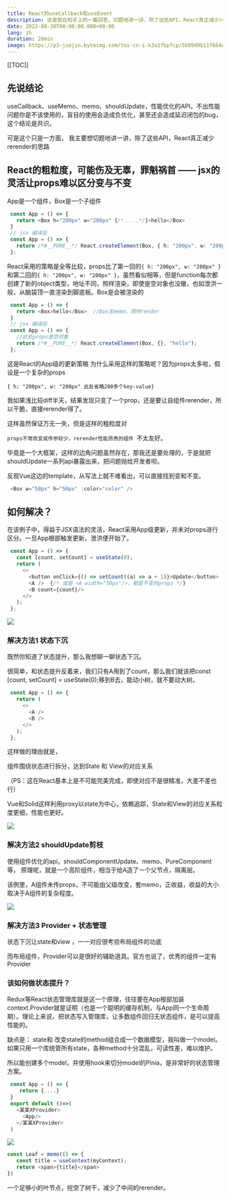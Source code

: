 ```yaml
---
title: React的useCallback和useEvent
description: 这是我在知乎上的一篇回答，切题地讲一讲，除了这些API，React真正减少rerender的思路
date: 2022-08-30T00:00:00.000+00:00
lang: zh
duration: 20min
image: https://p3-juejin.byteimg.com/tos-cn-i-k3u1fbpfcp/5b89d9b11f664eff833f9722b3f8d715~tplv-k3u1fbpfcp-zoom-1.image
---
```


[[TOC]]

## 先说结论

useCallback、useMemo、memo、shouldUpdate，性能优化的API，不出性能问题你是不该使用的，盲目的使用会造成负优化，甚至还会造成延迟闭包的bug，这个结论是共识。

可是这个只是一方面， 我主要想切题地讲一讲，除了这些API，React真正减少rerender的思路

## React的粗粒度，可能伤及无辜，罪魁祸首 —— jsx的灵活让props难以区分变与不变

App是一个组件，Box是一个子组件

```typescript
 const App = () => {
   return <Box h="200px" w="200px" {/*.....*/}>hello</Box>
 }
 // jsx 编译后
 const App = () => {
   return /*#__PURE__*/ React.createElement(Box, { h: "200px", w: "200px" }, "hello");
 };
```

React采用的策略是全等比较，props比了第一回的`{ h: "200px", w: "200px" }`和第二回的`{ h: "200px", w: "200px" }`，虽然看似相等，但是function每次都创建了新的object类型，地址不同，照样渲染，即使是空对象也没辙，也如泄洪一般，从脑袋顶一直渲染到脚底板。Box是会被渲染的

```typescript
 const App = () => {
   return <Box>hello</Box>  //Box无memo，照样render
 }
 // jsx 编译后
 const App = () => {
   //此处props是空对象
   return /*#__PURE__*/ React.createElement(Box, {}, "hello");
 };
```

这是React的App级的更新策略 为什么采用这样的策略呢？因为props太多啦，假设是一个复杂的props

`{ h: "200px", w: "200px" 此处省略200多个key-value}`

我如果浅比较diff半天，结果发现只变了一个prop，还是要让自组件rerender，所以干脆，直接rerender得了。

这样虽然保证万无一失，但是这样的粗粒度对

`props不常改变或传参较少，rerender性能昂贵的组件 `不太友好。

毕竟是一个大框架，这样的边角问题虽然存在，那我还是要处理的，于是就把shouldUpdate一系列api暴露出来，把问题抛给开发者呗。

反观Vue这边的template，从写法上就不难看出，可以直接找到变和不变。

```typescript
 <Box w="50px" h="50px" :color="color" />
```

## 如何解决？

在该例子中，得益于JSX语法的灵活，React采用App级更新，并未对props进行区分。一旦App根部触发更新，泄洪便开始了。

```typescript
 const App = () => {
   const [count, setCount] = useState(0);
   return (
     <>
       <button onClick={() => setCount((a) => a + 1)}>Update</button>
       <A />  {/* 或是 <A width="50px"/>，都是不变的props */}
       <B count={count}/>
     </>
   );
 };
```

![](https://p3-juejin.byteimg.com/tos-cn-i-k3u1fbpfcp/5b89d9b11f664eff833f9722b3f8d715~tplv-k3u1fbpfcp-zoom-1.image)


### 解决方法1 状态下沉

既然你知道了状态提升，那么我想聊一聊状态下沉。

很简单，和状态提升反着来，我们只有A用到了count，那么我们就该把const [count, setCount] = useState(0);移到B去，能动小树，就不要动大树。

```typescript
 const App = () => {
   return (
     <>
       <A />
       <B />
     </>
   );
 };
```

这样做的理由就是，

组件围绕状态进行拆分，达到State 和 View的对应关系

（PS：这在React基本上是不可能完美完成，即使对应不是很精准，大差不差也行）

Vue和Solid这样利用proxy以state为中心，依赖追踪，State和View的对应关系粒度更细，性能也更好。

![](https://p3-juejin.byteimg.com/tos-cn-i-k3u1fbpfcp/b77951790c384711900e1d938f876e2a~tplv-k3u1fbpfcp-zoom-1.image)




### 解决方法2 shouldUpdate剪枝

使用组件优化的api，shouldComponentUpdate、memo、PureComponent等， 原理呢，就是一个高阶组件，相当于给A造了一个父节点，隔离层。

该例里，A组件未传props，不可能由父级改变，套memo，正收益，收益的大小取决于A组件的复杂程度。




![](https://p3-juejin.byteimg.com/tos-cn-i-k3u1fbpfcp/a0e3c0e878b243e69907a34e4d1aa93f~tplv-k3u1fbpfcp-zoom-1.image)



### 解决方法3 Provider + 状态管理

状态下沉让state和view ，一一对应很考验布局组件的功底

而布局组件，Provider可以是很好的辅助道具。官方也说了，优秀的组件一定有Provider

### 该如何做状态提升？

Redux等React状态管理库就是这一个原理，往往要在App根部加装context.Provider就是证明（也是一个聪明的缓存机制，与App同一个生命周期）。理论上来说，把状态写入管理库，让多数组件回归无状态组件，是可以提高性能的。

缺点是： state和 改变state的method组合成一个数据模型，我叫做一个model。如果只用一个库统管所有state，各种method十分混乱，可读性差，难以维护。

所以能创建多个model，并使用hook来切分model的Pinia，是非常好的状态管理方案。

```typescript
 const App = () => {
    return {....}
 }
 export default ()=>(
   <某某XProvider>
     <App/>
   </某某XProvider>
 )
```



![](https://p3-juejin.byteimg.com/tos-cn-i-k3u1fbpfcp/de19b03c2911404d868bc10507d4074b~tplv-k3u1fbpfcp-zoom-1.image)



```typescript
const Leaf = memo(() => {
   const title = useContext(myContext);
   return <span>{title}</span>
})
```

一个足够小的叶节点，挖空了树干，减少了中间的rerender。

